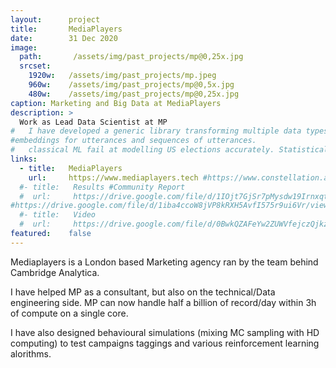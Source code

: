 ```yaml
---
layout:      project
title:       MediaPlayers 
date:        31 Dec 2020
image:
  path:       /assets/img/past_projects/mp@0,25x.jpg
  srcset:
    1920w:   /assets/img/past_projects/mp.jpeg
    960w:    /assets/img/past_projects/mp@0,5x.jpg
    480w:    /assets/img/past_projects/mp@0,25x.jpg
caption: Marketing and Big Data at MediaPlayers
description: >
  Work as Lead Data Scientist at MP
#   I have developed a generic library transforming multiple data types into Sparse Distributed Memories (binary high dimensional vectors). Code became semantic engine.
#embeddings for utterances and sequences of utterances.
#   classical ML fail at modelling US elections accurately. Statistical finance provides with alternatives to evaluate probabilities from polls  (Fry--Burke, Taleb). We have implemented the aforementionned models but also fine tuned them to produce predictions for the 2020 US elections. On that instance, our model predicted correctly that Trump and Biden would be closer than what was widely advertised in the news.
links:
  - title:   MediaPlayers
    url:     https://www.mediaplayers.tech #https://www.constellation.ai/
  #- title:   Results #Community Report
  #  url:     https://drive.google.com/file/d/1IOjt7GjSr7pMysdw19IrnxqtgHviNxC8/view?usp=sharing
#https://drive.google.com/file/d/1iba4ccoW8jVP8kRXH5AvfI575r9ui6Vr/view?usp=sharing # https://faxi.shinyapps.io/NEXT/
  #- title:   Video
  #  url:     https://drive.google.com/file/d/0BwkQZAFeYw2ZUWVfejczQjkzTUE/view?usp=sharing
featured:    false
---
```


Mediaplayers is a London based Marketing agency ran by the team behind Cambridge Analytica.

I have helped MP as a consultant, but also on the technical/Data engineering side.
MP can now handle half a billion of record/day within 3h of compute on a single core.

I have also designed behavioural simulations (mixing MC sampling with HD computing) to test campaigns taggings and various reinforcement 
learning alorithms.
